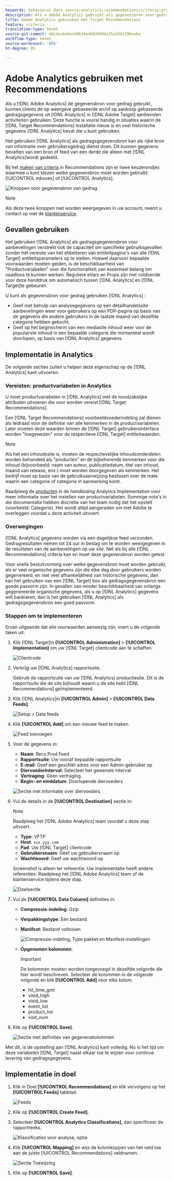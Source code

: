 ```yaml
---
keywords: behavioral data source;analytics;recommendations;criteria;product variables
description: Als u Adobe Analytics gebruikt als gegevensbron voor gedragsgegevens, kunnen clients de op weergaven gebaseerde en/of op aanschaf gebaseerde gedragsgegevens van Analytics in Adobe Recommendations gebruiken.
title: Adobe Analytics gebruiken met Target Recommendations
feature: criteria
translation-type: tm+mt
source-git-commit: a6cdecbe6acb0b34edb036894c55a2dd2298ee6e
workflow-type: tm+mt
source-wordcount: '855'
ht-degree: 0%

---
```



# Adobe Analytics gebruiken met Recommendations

Als u [!DNL Adobe Analytics] de gegevensbron voor gedrag gebruikt, kunnen clients de op weergave gebaseerde en/of op aankoop gebaseerde gedragsgegevens uit [!DNL Analytics] in [!DNL Adobe Target] aanbevolen activiteiten gebruiken. Deze functie is vooral handig in situaties waarin de [!DNL Target Recommendations] installatie nieuw is en veel historische gegevens [!DNL Analytics] bevat die u kunt gebruiken.

Het gebruiken [!DNL Analytics] als gedragsgegevensbron kan als rijke bron van informatie over gebruikersgedrag dienst doen. Dit kunnen gegevens bevatten van een bron of feed van een derde die alleen met [!DNL Analytics]wordt gedeeld.

Bij het [maken van criteria](/help/c-recommendations/c-algorithms/create-new-algorithm.md) in Recommendations zijn er twee keuzerondjes waarmee u kunt kiezen welke gegevensbron moet worden gebruikt: [!UICONTROL mboxes] of [!UICONTROL Analytics].

![Knoppen voor gegevensbron van gedrag](/help/c-recommendations/c-algorithms/assets/behavioral-data-source.png)

>[!NOTE]
>
>Als deze twee knoppen niet worden weergegeven in uw account, neemt u contact op met de [klantenservice](/help/cmp-resources-and-contact-information.md#reference_ACA3391A00EF467B87930A450050077C).

## Gevallen gebruiken

Het gebruiken [!DNL Analytics] als gedragsgegevensbron voor aanbevelingen verstrekt ook de capaciteit om specifieke gebruiksgevallen zonder het vereiste van het etiketteren van entiteitpagina&#39;s van alle [!DNL Target] entiteitsparameters op te stellen. Hoewel daarvoor bepaalde voorwaarden moeten gelden, is de beschikbaarheid van &quot;Productvariabelen&quot; voor die functionaliteit van essentieel belang om naadloos te kunnen werken. Reguliere eVars en Props zijn niet voldoende voor deze handdruk om automatisch tussen [!DNL Analytics] en [!DNL Target]te gebeuren.

U kunt als gegevensbron voor gedrag gebruiken [!DNL Analytics] :

* Geef met behulp van analysegegevens op een detailhandelssite aanbevelingen weer voor gebruikers op een PDP-pagina op basis van de gegevens die andere gebruikers in de laatste maand van dezelfde categorie hebben gekocht.
* Geef op het beginscherm van een mediasite inhoud weer voor de populairste inhoud in een bepaalde categorie die momenteel wordt doorlopen, op basis van [!DNL Analytics] gegevens.

## Implementatie in Analytics

De volgende secties zullen u helpen deze eigenschap op de [!DNL Analytics] kant uitvoeren.

### Vereisten: productvariabelen in Analytics

U moet productvariabelen in [!DNL Analytics] met de noodzakelijke attributen uitvoeren die voor worden vereist [!DNL Target Recommendations].

Een [!DNL Target Recommendations] voorbeeldvoederindeling zal dienen als leidraad voor de definitie van alle kenmerken in de productvariabelen. Later moeten deze waarden binnen de [!DNL Target] gebruikersinterface worden &quot;toegewezen&quot; voor de respectieve [!DNL Target] entiteitwaarden.

>[!NOTE]
>
>Als het een inhoudssite is, moeten de respectievelijke inhoudsonderdelen worden behandeld als &quot;producten&quot; en de bijbehorende kenmerken voor die inhoud (bijvoorbeeld: naam van auteur, publicatiedatum, titel van inhoud, maand van release, enz.) moet worden doorgegeven als kenmerken. Het bedrijf moet op basis van de gebruiksaanwijzing beslissen over de mate waarin een categorie of categorie in aanmerking komt.

Raadpleeg de [producten](https://docs.adobe.com/content/help/en/analytics/implementation/vars/page-vars/products.html) in de *handleiding* Analytics Implementation voor meer informatie over het instellen van productvariabelen. Sommige nota&#39;s in die documentatie hebben discretie van het team nodig dat het opstelt (voorbeeld: Categorie). Het wordt altijd aangeraden om met Adobe te overleggen voordat u deze activiteit uitvoert.

### Overwegingen

[!DNL Analytics] gegevens worden via een dagelijkse feed verzonden. Gedragresultaten nemen tot 24 uur in beslag om te worden weergegeven in de resultaten van de aanbevelingen op uw site. Net als bij alle [!DNL Recommendations] criteria kan en moet deze gegevensbron worden getest.

Voor snelle besluitvorming over welke gegevensbron moet worden gebruikt, als er veel organische gegevens zijn die elke dag door gebruikers worden gegenereerd, en niet veel afhankelijkheid van historische gegevens, dan kan het gebruiken van een [!DNL Target] box als gedragsgegevensbron een goede pasvorm zijn. In gevallen van minder beschikbaarheid van onlangs gegenereerde organische gegevens, als u op [!DNL Analytics] gegevens wilt bankieren, dan is het gebruiken [!DNL Analytics] als gedragsgegevensbron een goed pasvorm.

### Stappen om te implementeren

Ervan uitgaande dat alle voorwaarden aanwezig zijn, voert u de volgende taken uit:

1. Klik [!DNL Target]in **[!UICONTROL Administration]** > **[!UICONTROL Implementation]** om uw [!DNL Target] clientcode aan te schaffen.

   ![Clientcode](/help/c-recommendations/c-algorithms/assets/client-code.png)

1. Verkrijg uw [!DNL Analytics] rapportsuite.

   Gebruik de rapportsuite van uw [!DNL Analytics] productiesite. Dit is de rapportsuite die de site bijhoudt waarin u de site hebt [!DNL Recommendations] geïmplementeerd.

1. Klik [!DNL Analytics]in **[!UICONTROL Admin]** > **[!UICONTROL Data Feeds]**.

   ![Setup > Data feeds](/help/c-recommendations/c-algorithms/assets/data-feed.png)

1. Klik **[!UICONTROL Add]** om een nieuwe feed te maken.

   ![Feed toevoegen](/help/c-recommendations/c-algorithms/assets/add-feed.png)

1. Voer de gegevens in:

   * **Naam**: Recs Prod Feed
   * **Rapportsuite**: Uw vooraf bepaalde rapportsuite
   * **E-mail**: Geef een geschikt adres voor een Admin-gebruiker op
   * **Diervoederinterval**: Selecteer het gewenste interval
   * **Vertraging**: Geen vertraging.
   * **Begin- en einddatum**: Doorlopende diervoeders

   ![Sectie met informatie over diervoeders](/help/c-recommendations/c-algorithms/assets/feed-information.png)

1. Vul de details in de **[!UICONTROL Destination]** sectie in:

   >[!NOTE]
   > 
   >Raadpleeg het [!DNL Adobe Analytics] team voordat u deze stap uitvoert.

   * **Type**: VFTP
   * **Host**: `xxx.yyy.com`
   * **Pad**: Uw [!DNL Target] clientcode
   * **Gebruikersnaam**: Geef uw gebruikersnaam op
   * **Wachtwoord**: Geef uw wachtwoord op

   Screenshot is alleen ter referentie. Uw implementatie heeft andere referenties. Raadpleeg het [!DNL Adobe Analytics] team of de klantenservice tijdens deze stap.

   ![Doelsectie](/help/c-recommendations/c-algorithms/assets/destination.png)

1. Vul de **[!UICONTROL Data Column]** definities in:

   * **Compressie-indeling**: Gzip
   * **Verpakkingstype**:  Eén bestand
   * **Manifest:** Bestand voltooien

      ![Compressie-indeling, Type pakket en Manifest-instellingen](/help/c-recommendations/c-algorithms/assets/compression.png)

   * **Opgenomen kolommen**:

      >[!IMPORTANT]
      >
      >De kolommen moeten worden toegevoegd in dezelfde volgorde die hier wordt beschreven. Selecteer de kolommen in de volgende volgorde en klik **[!UICONTROL Add]** voor elke kolom.

      * hit_time_gmt
      * visid_high
      * visid_low
      * event_list
      * product_list
      * visit_num

1. Klik op **[!UICONTROL Save]**.

   ![Sectie met definities van gegevenskolommen](/help/c-recommendations/c-algorithms/assets/data-column-definitions.png)

Met dit, is de opstelling aan [!DNL Analytics] kant volledig. Nu is het tijd om deze variabelen [!DNL Target] naast elkaar toe te wijzen voor continue levering van gedragsgegevens.

## Implementatie in doel

1. Klik in Doel **[!UICONTROL Recommendations]** en klik vervolgens op het **[!UICONTROL Feeds]** tabblad.

   ![Feeds](/help/c-recommendations/c-algorithms/assets/feeds-tab.png)

1. Klik op **[!UICONTROL Create Feed]**.

1. Selecteer **[!UICONTROL Analytics Classifications]**, dan specificeer de rapportreeks.

   ![Klassificaties voor analyse, optie](/help/c-recommendations/c-algorithms/assets/analytics-classifications.png)

1. Klik **[!UICONTROL Mapping]** en wijs de kolomkoppen van het veld toe aan de juiste [!UICONTROL Recommendations] veldnamen.

   ![Sectie Toewijzing](/help/c-recommendations/c-algorithms/assets/mapping.png)

1. Klik op **[!UICONTROL Save]**.